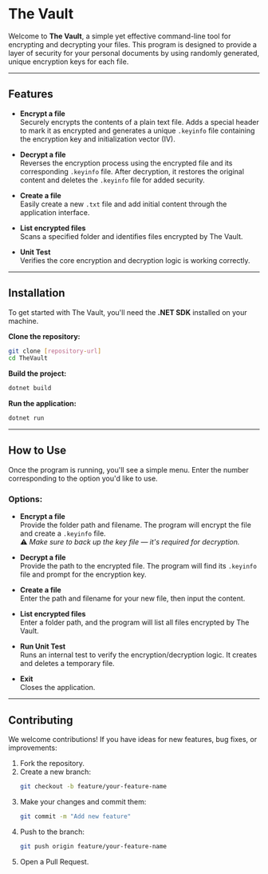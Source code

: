 # The Vault

Welcome to **The Vault**, a simple yet effective command-line tool for encrypting and decrypting your files. This program is designed to provide a layer of security for your personal documents by using randomly generated, unique encryption keys for each file.

---

## Features

- **Encrypt a file**  
  Securely encrypts the contents of a plain text file. Adds a special header to mark it as encrypted and generates a unique `.keyinfo` file containing the encryption key and initialization vector (IV).

- **Decrypt a file**  
  Reverses the encryption process using the encrypted file and its corresponding `.keyinfo` file. After decryption, it restores the original content and deletes the `.keyinfo` file for added security.

- **Create a file**  
  Easily create a new `.txt` file and add initial content through the application interface.

- **List encrypted files**  
  Scans a specified folder and identifies files encrypted by The Vault.

- **Unit Test**  
  Verifies the core encryption and decryption logic is working correctly.

---

## Installation

To get started with The Vault, you'll need the **.NET SDK** installed on your machine.

**Clone the repository:**
```bash
git clone [repository-url]
cd TheVault
```

**Build the project:**
```bash
dotnet build
```

**Run the application:**
```bash
dotnet run
```

---

## How to Use

Once the program is running, you'll see a simple menu. Enter the number corresponding to the option you'd like to use.

### Options:

- **Encrypt a file**  
  Provide the folder path and filename. The program will encrypt the file and create a `.keyinfo` file.  
  ⚠️ *Make sure to back up the key file — it's required for decryption.*

- **Decrypt a file**  
  Provide the path to the encrypted file. The program will find its `.keyinfo` file and prompt for the encryption key.

- **Create a file**  
  Enter the path and filename for your new file, then input the content.

- **List encrypted files**  
  Enter a folder path, and the program will list all files encrypted by The Vault.

- **Run Unit Test**  
  Runs an internal test to verify the encryption/decryption logic. It creates and deletes a temporary file.

- **Exit**  
  Closes the application.

---

## Contributing

We welcome contributions! If you have ideas for new features, bug fixes, or improvements:

1. Fork the repository.  
2. Create a new branch:  
   ```bash
   git checkout -b feature/your-feature-name
   ```
3. Make your changes and commit them:  
   ```bash
   git commit -m "Add new feature"
   ```
4. Push to the branch:  
   ```bash
   git push origin feature/your-feature-name
   ```
5. Open a Pull Request.
